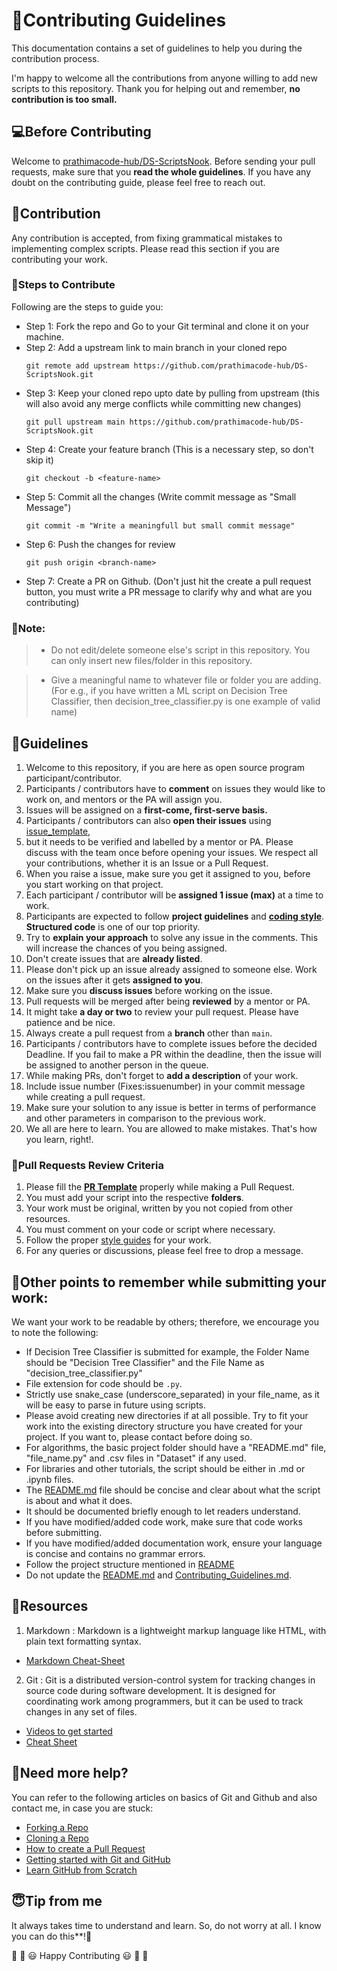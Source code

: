 # 🎇Contributing Guidelines

This documentation contains a set of guidelines to help you during the contribution process. 

I'm happy to welcome all the contributions from anyone willing to add new scripts to this repository. Thank you for helping out and remember,
**no contribution is too small.**


## 💻Before Contributing

Welcome to [prathimacode-hub/DS-ScriptsNook](https://github.com/prathimacode-hub/DS-ScriptsNook/). Before sending your pull requests, make sure that you **read the whole
guidelines**. If you have any doubt on the contributing guide, please feel free to reach out.


## 🙌Contribution

Any contribution is accepted, from fixing grammatical mistakes to implementing complex scripts. Please read this section if you are contributing your work.


### 🔖Steps to Contribute

Following are the steps to guide you:

* Step 1: Fork the repo and Go to your Git terminal and  clone it on your machine.
* Step 2: Add a upstream link to main branch in your cloned repo
    ```
    git remote add upstream https://github.com/prathimacode-hub/DS-ScriptsNook.git
    ```
* Step 3: Keep your cloned repo upto date by pulling from upstream (this will also avoid any merge conflicts while committing new changes)
    ```
    git pull upstream main https://github.com/prathimacode-hub/DS-ScriptsNook.git
    ```
* Step 4: Create your feature branch (This is a necessary step, so don't skip it)
    ```
    git checkout -b <feature-name>
    ```
* Step 5: Commit all the changes (Write commit message as "Small Message")
    ```
    git commit -m "Write a meaningfull but small commit message"
    ```
* Step 6: Push the changes for review
    ```
    git push origin <branch-name>
    ```
* Step 7: Create a PR on Github. (Don't just hit the create a pull request button, you must write a PR message to clarify why and what are you contributing)


### 🔨Note:

> - Do not edit/delete someone else's script in this repository. You can only insert new files/folder in this repository.

  > - Give a meaningful name to whatever file or folder you are adding. (For e.g., if you have written a ML script on Decision Tree Classifier, then 
  > decision_tree_classifier.py is one example of valid name)


## 🔑Guidelines

1. Welcome to this repository, if you are here as open source program participant/contributor.
2. Participants / contributors have to **comment** on issues they would like to work on, and mentors or the PA will assign you.
3. Issues will be assigned on a **first-come, first-serve basis.**
4. Participants / contributors can also **open their issues** using [issue_template](https://github.com/prathimacode-hub/DS-ScriptsNook/tree/main/.github/issue_template),
5.  but it needs to be verified and labelled by a mentor or PA. Please discuss with the team once before opening your issues. We respect all your contributions, whether 
it is an Issue or a Pull Request.
6. When you raise a issue, make sure you get it assigned to you, before you start working on that project.
7. Each participant / contributor will be **assigned 1 issue (max)** at a time to work.
8. Participants are expected to follow **project guidelines** and [**coding style**](https://pep8.org/"). **Structured code** is one of our top priority.
9. Try to **explain your approach** to solve any issue in the comments. This will increase the chances of you being assigned.
10. Don't create issues that are **already listed**.
11. Please don't pick up an issue already assigned to someone else. Work on the issues after it gets **assigned to you**.
12. Make sure you **discuss issues** before working on the issue.
13. Pull requests will be merged after being **reviewed** by a mentor or PA.
14. It might take **a day or two** to review your pull request. Please have patience and be nice.
15. Always create a pull request from a **branch** other than `main`.
16. Participants / contributors have to complete issues before the decided Deadline. If you fail to make a PR within the deadline, then the issue will be assigned to 
another person in the queue.
17. While making PRs, don't forget to **add a description** of your work.
18. Include issue number (Fixes:issuenumber) in your commit message while creating a pull request.
19. Make sure your solution to any issue is better in terms of performance and other parameters in comparison to the previous work.
20. We all are here to learn. You are allowed to make mistakes. That's how you learn, right!.


### 🧲Pull Requests Review Criteria

1. Please fill the **[PR Template](https://github.com/prathimacode-hub/DS-ScriptsNook/blob/main/.github/pullrequest_template.md)** properly while making a Pull Request.
2. You must add your script into the respective **folders**.
3. Your work must be original, written by you not copied from other resources.
4. You must comment on your code or script where necessary.
5. Follow the proper [style guides](https://google.github.io/styleguide/) for your work.
6. For any queries or discussions, please feel free to drop a message.


## 📍Other points to remember while submitting your work:

We want your work to be readable by others; therefore, we encourage you to note the following:

- If Decision Tree Classifier is submitted for example, the Folder Name should be "Decision Tree Classifier" and the File Name as "decision_tree_classifier.py"
- File extension for code should be `.py`. 
- Strictly use snake_case (underscore_separated) in your file_name, as it will be easy to parse in future using scripts.
- Please avoid creating new directories if at all possible. Try to fit your work into the existing directory structure you have created for your project. If you want to,
please contact before doing so.
- For algorithms, the basic project folder should have a "README.md" file, "file_name.py" and .csv files in "Dataset" if any used. 
- For libraries and other tutorials, the script should be either in .md or .ipynb files.
- The [README.md](https://github.com/prathimacode-hub/DS-ScriptsNook/blob/main/.github/readme_template.md) file should be concise and clear about what the script is about and what it does.
- It should be documented briefly enough to let readers understand. 
- If you have modified/added code work, make sure that code works before submitting.
- If you have modified/added documentation work, ensure your language is concise and contains no grammar errors.
- Follow the project structure mentioned in [README](https://github.com/prathimacode-hub/DS-ScriptsNook/blob/main/README.md)
- Do not update the [README.md](https://github.com/prathimacode-hub/ML-ProjectKart/blob/main/README.md) and [Contributing_Guidelines.md](https://github.com/prathimacode-hub/DS-ScriptsNook/blob/main/CONTRIBUTING.md).


## 📖Resources

1. Markdown : Markdown is a lightweight markup language like HTML, with plain text formatting syntax. 
  * [Markdown Cheat-Sheet](https://github.com/adam-p/markdown-here/wiki/Markdown-Cheatsheet)

2. Git : Git is a distributed version-control system for tracking changes in source code during software development. It is designed for coordinating work among programmers, but it can be used to track changes in any set of files.
  * [Videos to get started](https://www.youtube.com/watch?v=xAAmje1H9YM&list=PLeo1K3hjS3usJuxZZUBdjAcilgfQHkRzW)
  * [Cheat Sheet](https://www.atlassian.com/git/tutorials/atlassian-git-cheatsheet)


## 🤔Need more help?

You can refer to the following articles on basics of Git and Github and also contact me, in case you are stuck:
- [Forking a Repo](https://help.github.com/en/github/getting-started-with-github/fork-a-repo)
- [Cloning a Repo](https://help.github.com/en/desktop/contributing-to-projects/creating-an-issue-or-pull-request)
- [How to create a Pull Request](https://opensource.com/article/19/7/create-pull-request-github)
- [Getting started with Git and GitHub](https://towardsdatascience.com/getting-started-with-git-and-github-6fcd0f2d4ac6)
- [Learn GitHub from Scratch](https://lab.github.com/githubtraining/introduction-to-github)


## 😇Tip from me

It always takes time to understand and learn. So, do not worry at all. I know you can do this**!💪


🎉 🎊 😃 Happy Contributing 😃 🎊 🎉
